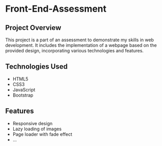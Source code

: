 # Front-End-Assessment

## Project Overview
This project is a part of an assessment to demonstrate my skills in web development. It includes the implementation of a webpage based on the provided design, incorporating various technologies and features.

## Technologies Used
- HTML5
- CSS3
- JavaScript
- Bootstrap

## Features
- Responsive design
- Lazy loading of images
- Page loader with fade effect
- ...
